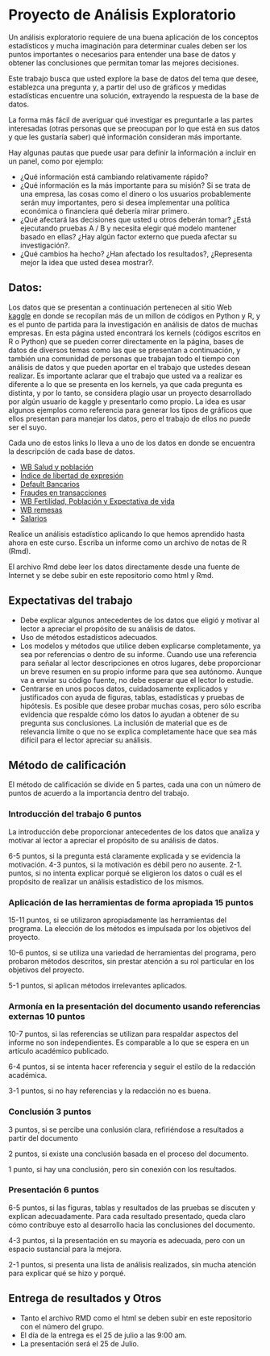 # Proyecto de Análisis Exploratorio 

Un análisis exploratorio requiere de una buena aplicación de los conceptos estadísticos y mucha imaginación para determinar cuales deben ser los puntos importantes o necesarios para entender una base de datos y obtener las conclusiones que permitan tomar las mejores decisiones.

Este trabajo busca que usted explore la base de datos del tema que desee, establezca una pregunta y, a partir del uso de gráficos y medidas estadísticas encuentre una solución, extrayendo la respuesta de la base de datos.

La forma más fácil de averiguar qué investigar es preguntarle a las partes interesadas (otras personas que se preocupan por lo que está en sus datos y que les gustaría saber) qué información consideran más importante.

Hay algunas pautas que puede usar para definir la información a incluir en un panel, como por ejemplo:

* ¿Qué información está cambiando relativamente rápido? 
* ¿Qué información es la más importante para su misión? Si se trata de una empresa, las cosas como el dinero o los usuarios probablemente serán muy importantes, pero si desea implementar una política económica o financiera qué debería mirar primero.
* ¿Qué afectará las decisiones que usted u otros deberán tomar? ¿Está ejecutando pruebas A / B y necesita elegir qué modelo mantener basado en ellas?  ¿Hay algún factor externo que pueda afectar su investigación?.
* ¿Qué cambios ha hecho? ¿Han afectado los resultados?, ¿Representa mejor la idea que usted desea mostrar?.

## Datos:

Los datos que se presentan a continuación pertenecen al sitio Web  
<a href="https://www.kaggle.com/">kaggle</a> en donde se recopilan más de un millon de códigos en Python y R, y es el punto de partida para la investigación en análisis de datos de muchas empresas. En esta página usted encontrará los kernels (códigos escritos en R o Python) que se pueden correr directamente en la página, bases de datos de diversos temas como las que se presentan a continuación, y también una comunidad de personas que trabajan todo el tiempo con análisis de datos y que pueden aportar en el trabajo que ustedes desean realizar. Es importante aclarar que el trabajo que usted va a realizar es diferente a lo que se presenta en los kernels, ya que cada pregunta es distinta, y por lo tanto, se considera plagio usar un proyecto desarrollado por algún usuario de kaggle y presentarlo como propio. La idea es usar algunos ejemplos como referencia para generar los tipos de gráficos que ellos presentan para manejar los datos, pero el trabajo de ellos no puede ser el suyo. 


 Cada uno de estos links lo lleva a uno de los datos en donde se encuentra la descripción de cada base de datos.

* <a href="https://www.kaggle.com/theworldbank/world-bank-health-population/home/">WB Salud y población</a>
* <a href="https://www.kaggle.com/gsutters/the-human-freedom-index/home/">Índice de libertad de expresión</a>
* <a href="https://www.kaggle.com/fdic/bank-failures/">Default Bancarios</a>
* <a href="https://www.kaggle.com/ntnu-testimon/paysim1/home/">Fraudes en transacciones</a>
* <a href="https://www.kaggle.com/gemartin/world-bank-data-1960-to-2016/home/">WB Fertilidad, Población y Expectativa de vida</a>
* <a href="https://www.kaggle.com/theworldbank/worldwide-economic-remittances/">WB remesas</a>
* <a href="https://www.kaggle.com/johnolafenwa/us-census-data/home/">Salarios</a>



Realice un análisis estadístico aplicando lo que hemos aprendido hasta ahora en este curso. Escriba un informe como un archivo de notas de R (Rmd). 

El archivo Rmd debe leer los datos directamente desde una fuente de Internet y se debe subir en este repositorio como html y Rmd.

 


## Expectativas del trabajo

* Debe explicar algunos antecedentes de los datos que eligió y motivar al lector a apreciar el propósito de su análisis de datos.
* Uso de métodos estadísticos adecuados.
* Los modelos y métodos que utilice deben explicarse completamente, ya sea por referencias o dentro de su informe. Cuando use una referencia para señalar al lector descripciones en otros lugares, debe proporcionar un breve resumen en su propio informe para que sea autónomo. Aunque va a enviar su código fuente, no debe esperar que el lector lo estudie.
* Centrarse en unos pocos datos, cuidadosamente explicados y justificados con ayuda de figuras, tablas, estadísticas y pruebas de hipótesis. Es posible que desee probar muchas cosas, pero sólo escriba evidencia que respalde cómo los datos lo ayudan a obtener de su pregunta sus conclusiones. La inclusión de material que es de relevancia límite o que no se explica completamente hace que sea más difícil para el lector apreciar su análisis.

## Método de calificación

El método de calificación se divide en 5 partes, cada una con un número de puntos de acuerdo a la importancia dentro del trabajo.

### Introducción del trabajo 6 puntos

La introducción debe proporcionar antecedentes de los datos que analiza y motivar al lector a apreciar el propósito de su análisis de datos.

6-5 puntos, si la pregunta está claramente explicada y se evidencia la motivación. 
4-3 puntos, si la motivación es débil pero no ausente.
2-1. puntos, si no intenta explicar porqué se eligieron los datos o cuál es el propósito de realizar un análisis estadístico de los mismos.

### Aplicación de las herramientas de forma apropiada 15 puntos

15-11 puntos, si se utilizaron apropiadamente las herramientas del programa. La elección de los métodos es impulsada por los objetivos del proyecto.

10-6 puntos, si se utiliza una variedad de herramientas del programa, pero probaron  métodos descritos, sin prestar atención a su rol particular en los objetivos del proyecto.

5-1 puntos, si aplican métodos irrelevantes aplicados.

### Armonía en la presentación del documento usando referencias externas 10 puntos

10-7 puntos, si las referencias se utilizan para respaldar aspectos del informe no son independientes. Es comparable a lo que se espera en un artículo académico publicado.


6-4 puntos, si se intenta hacer referencia y seguir el estilo de la redacción académica.


3-1 puntos, si no hay referencias y la redacción no es buena.

### Conclusión 3 puntos 

3 puntos, si se percibe una conlusión clara, refiriéndose a resultados a partir del documento 

2 puntos, si existe una conclusión basada en el proceso del documento. 

1 punto, si hay una conclusión, pero sin conexión con los resultados. 


### Presentación 6 puntos

6-5 puntos, si las figuras, tablas y resultados de las pruebas se discuten y explican adecuadamente. Para cada resultado presentado, queda claro cómo contribuye esto al desarrollo hacia las conclusiones del documento.

4-3 puntos, si la presentación en su mayoría es adecuada, pero con un espacio sustancial para la mejora.

2-1 puntos, si presenta una lista de análisis realizados, sin mucha atención para explicar qué se hizo y porqué.


## Entrega de resultados y Otros 


* Tanto el archivo RMD como el html se deben subir en este repositorio con el número del grupo.
* El día de la entrega es el 25 de julio a las 9:00 am.
* La presentación será el 25 de Julio.


